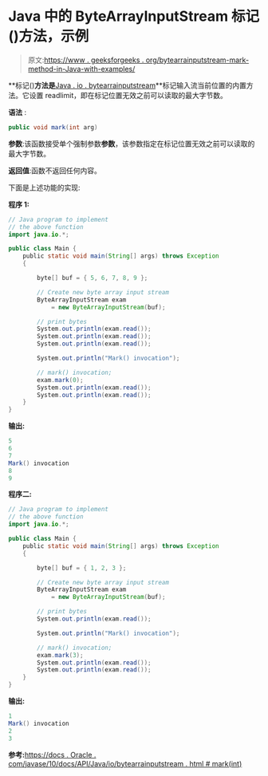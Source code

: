 # Java 中的 ByteArrayInputStream 标记()方法，示例

> 原文:[https://www . geeksforgeeks . org/bytearrainputstream-mark-method-in-Java-with-examples/](https://www.geeksforgeeks.org/bytearrayinputstream-mark-method-in-java-with-examples/)

**标记()**方法是**[Java . io . bytearrainputstream](https://www.geeksforgeeks.org/io-bytearrayinputstream-class-java/)**标记输入流当前位置的内置方法。它设置 readlimit，即在标记位置无效之前可以读取的最大字节数。

**语法** :

```java
public void mark(int arg)
```

**参数**:该函数接受单个强制参数**参数**，该参数指定在标记位置无效之前可以读取的最大字节数。

**返回值**:函数不返回任何内容。

下面是上述功能的实现:

**程序 1:**

```java
// Java program to implement
// the above function
import java.io.*;

public class Main {
    public static void main(String[] args) throws Exception
    {

        byte[] buf = { 5, 6, 7, 8, 9 };

        // Create new byte array input stream
        ByteArrayInputStream exam
            = new ByteArrayInputStream(buf);

        // print bytes
        System.out.println(exam.read());
        System.out.println(exam.read());
        System.out.println(exam.read());

        System.out.println("Mark() invocation");

        // mark() invocation;
        exam.mark(0);
        System.out.println(exam.read());
        System.out.println(exam.read());
    }
}
```

**输出:**

```java
5
6
7
Mark() invocation
8
9

```

**程序二:**

```java
// Java program to implement
// the above function
import java.io.*;

public class Main {
    public static void main(String[] args) throws Exception
    {

        byte[] buf = { 1, 2, 3 };

        // Create new byte array input stream
        ByteArrayInputStream exam
            = new ByteArrayInputStream(buf);

        // print bytes
        System.out.println(exam.read());

        System.out.println("Mark() invocation");

        // mark() invocation;
        exam.mark(3);
        System.out.println(exam.read());
        System.out.println(exam.read());
    }
}
```

**输出:**

```java
1
Mark() invocation
2
3

```

**参考:**[https://docs . Oracle . com/javase/10/docs/API/Java/io/bytearrainputstream . html # mark(int)](https://docs.oracle.com/javase/10/docs/api/java/io/ByteArrayInputStream.html#mark(int))